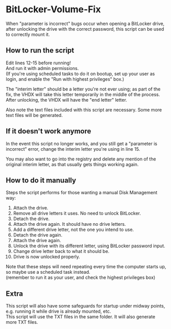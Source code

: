 # BitLocker-Volume-Fix
When "parameter is incorrect" bugs occur when opening a BitLocker drive, after unlocking the 
drive with the correct password, this script can be used to correctly mount it.

## How to run the script
Edit lines 12-15 before running!  
And run it with admin permissions.  
(If you're using scheduled tasks to do it on bootup, set up your user as login, and enable the 
"Run with highest privileges" box.)

The "interim letter" should be a letter you're not ever using; as part of the fix,
the VHDX will take this letter temporarily in the middle of the process. After unlocking,
the VHDX will have the "end letter" letter.

Also note the text files included with this script are necessary. Some more text files will be generated.

## If it doesn't work anymore
In the event this script no longer works, and you still get a "parameter is incorrect" error,
change the interim letter you're using in line 15.

You may also want to go into the registry and delete any mention of the original interim 
letter, as that usually gets things working again.

## How to do it manually
Steps the script performs for those wanting a manual Disk Management way:
1. Attach the drive.
2. Remove all drive letters it uses. No need to unlock BitLocker.
3. Detach the drive.
4. Attach the drive again. It should have no drive letters.
5. Add a different drive letter, not the one you intend to use.
6. Detach the drive again.
7. Attach the drive again.
8. Unlock the drive with its different letter, using BitLocker password input.
9. Change drive letter back to what it should be.
10. Drive is now unlocked properly.

Note that these steps will need repeating every time the computer starts up, so maybe use a scheduled task instead.  
(remember to run it as your user, and check the highest privileges box)

## Extra
This script will also have some safeguards for startup under midway points, e.g. running it while drive is already mounted, etc.  
This script will use the TXT files in the same folder. It will also generate more TXT files.
